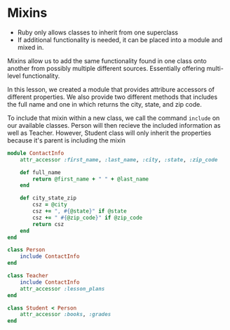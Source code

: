 Mixins
======
- Ruby only allows classes to inherit from one superclass
- If additional functionality is needed, it can be placed into a module and
  mixed in. 

Mixins allow us to add the same functionality found in one class onto another
from possibly multiple different sources. Essentially offering multi-level
functionality.

In this lesson, we created a module that provides attribure accessors of
different properties. We also provide two different methods that includes the
full name and one in which returns the city, state, and zip code.

To include that mixin within a new class, we call the command `include` on our
available classes. Person will then recieve the included information as well as
Teacher. However, Student class will only inherit the properties because it's
parent is including the mixin

```ruby
module ContactInfo
	attr_accessor :first_name, :last_name, :city, :state, :zip_code

	def full_name
		return @first_name + " " + @last_name
	end

	def city_state_zip
		csz = @city
		csz += ", #{@state}" if @state
		csz += " #{@zip_code}" if @zip_code
		return csz
	end
end

class Person
	include ContactInfo
end

class Teacher
	include ContactInfo
	attr_accessor :lesson_plans
end

class Student < Person
	attr_accessor :books, :grades
end
```
